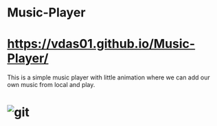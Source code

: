 # Music-Player
# https://vdas01.github.io/Music-Player/
 This is a simple music player with little animation where we can add our own music from local and play.


# ![git](https://user-images.githubusercontent.com/72196604/122989960-09b5f280-d3c1-11eb-81bd-cbacd78cdaab.JPG)

